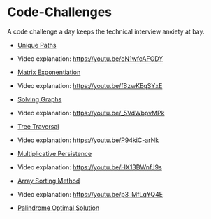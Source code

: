 # Code-Challenges
A code challenge a day keeps the technical interview anxiety at bay.

- [Unique Paths](https://repl.it/@LuWang1983/Unique-Paths)
- Video explanation: https://youtu.be/oN1wfcAFGDY

- [Matrix Exponentiation](https://repl.it/@LuWang1983/MatrixExpo)
- Video explanation: https://youtu.be/fBzwKEqSYxE

- [Solving Graphs](https://repl.it/@LuWang1983/Solving-Graphs#index.js)
- Video explanation: https://youtu.be/_5VdWbpvMPk

- [Tree Traversal](https://repl.it/@LuWang1983/TreeTraversal)
- Video explanation: https://youtu.be/P94kiC-arNk

- [Multiplicative Persistence](https://repl.it/@LuWang1983/MultiplicativePersistence#index.js)
- Video explanation: https://youtu.be/HX13BWnfJ9s

- [Array Sorting Method](https://repl.it/@LuWang1983/PairSum)
- Video explanation: https://youtu.be/p3_MfLqYQ4E

- [Palindrome Optimal Solution](https://repl.it/@LuWang1983/Palindrome#index.js)

